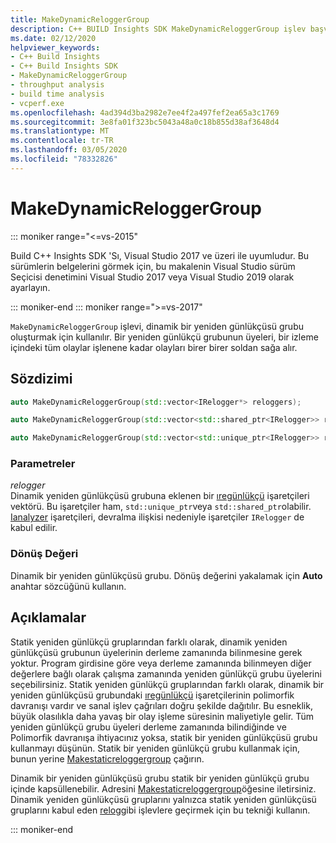 ```yaml
---
title: MakeDynamicReloggerGroup
description: C++ BUILD Insights SDK MakeDynamicReloggerGroup işlev başvurusu.
ms.date: 02/12/2020
helpviewer_keywords:
- C++ Build Insights
- C++ Build Insights SDK
- MakeDynamicReloggerGroup
- throughput analysis
- build time analysis
- vcperf.exe
ms.openlocfilehash: 4ad394d3ba2982e7ee4f2a497fef2ea65a3c1769
ms.sourcegitcommit: 3e8fa01f323bc5043a48a0c18b855d38af3648d4
ms.translationtype: MT
ms.contentlocale: tr-TR
ms.lasthandoff: 03/05/2020
ms.locfileid: "78332826"
---
```

# <a name="makedynamicreloggergroup"></a>MakeDynamicReloggerGroup

::: moniker range="<=vs-2015"

Build C++ Insights SDK 'Sı, Visual Studio 2017 ve üzeri ile uyumludur. Bu sürümlerin belgelerini görmek için, bu makalenin Visual Studio sürüm Seçicisi denetimini Visual Studio 2017 veya Visual Studio 2019 olarak ayarlayın.

::: moniker-end
::: moniker range=">=vs-2017"

`MakeDynamicReloggerGroup` işlevi, dinamik bir yeniden günlükçüsü grubu oluşturmak için kullanılır. Bir yeniden günlükçü grubunun üyeleri, bir izleme içindeki tüm olaylar işlenene kadar olayları birer birer soldan sağa alır.

## <a name="syntax"></a>Sözdizimi

```cpp
auto MakeDynamicReloggerGroup(std::vector<IRelogger*> reloggers);

auto MakeDynamicReloggerGroup(std::vector<std::shared_ptr<IRelogger>> reloggers);

auto MakeDynamicReloggerGroup(std::vector<std::unique_ptr<IRelogger>> reloggers);
```

### <a name="parameters"></a>Parametreler

*relogger*\
Dinamik yeniden günlükçüsü grubuna eklenen bir [ıregünlükçü](../other-types/irelogger-class.md) işaretçileri vektörü. Bu işaretçiler ham, `std::unique_ptr`veya `std::shared_ptr`olabilir. [Ianalyzer](../other-types/ianalyzer-class.md) işaretçileri, devralma ilişkisi nedeniyle işaretçiler `IRelogger` de kabul edilir.

### <a name="return-value"></a>Dönüş Değeri

Dinamik bir yeniden günlükçüsü grubu. Dönüş değerini yakalamak için **Auto** anahtar sözcüğünü kullanın.

## <a name="remarks"></a>Açıklamalar

Statik yeniden günlükçü gruplarından farklı olarak, dinamik yeniden günlükçüsü grubunun üyelerinin derleme zamanında bilinmesine gerek yoktur. Program girdisine göre veya derleme zamanında bilinmeyen diğer değerlere bağlı olarak çalışma zamanında yeniden günlükçü grubu üyelerini seçebilirsiniz. Statik yeniden günlükçü gruplarından farklı olarak, dinamik bir yeniden günlükçüsü grubundaki [ıregünlükçü](../other-types/irelogger-class.md) işaretçilerinin polimorfik davranışı vardır ve sanal işlev çağrıları doğru şekilde dağıtılır. Bu esneklik, büyük olasılıkla daha yavaş bir olay işleme süresinin maliyetiyle gelir. Tüm yeniden günlükçü grubu üyeleri derleme zamanında bilindiğinde ve Polimorfik davranışa ihtiyacınız yoksa, statik bir yeniden günlükçüsü grubu kullanmayı düşünün. Statik bir yeniden günlükçü grubu kullanmak için, bunun yerine [Makestaticreloggergroup](make-static-relogger-group.md) çağırın.

Dinamik bir yeniden günlükçüsü grubu statik bir yeniden günlükçü grubu içinde kapsüllenebilir. Adresini [Makestaticreloggergroup](make-static-relogger-group.md)öğesine iletirsiniz. Dinamik yeniden günlükçüsü gruplarını yalnızca statik yeniden günlükçüsü gruplarını kabul eden [relog](relog.md)gibi işlevlere geçirmek için bu tekniği kullanın.

::: moniker-end
